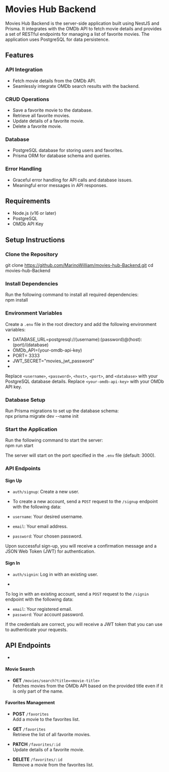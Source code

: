 # Movies Hub Backend

Movies Hub Backend is the server-side application built using NestJS and Prisma. It integrates with the OMDb API to fetch movie details and provides a set of RESTful endpoints for managing a list of favorite movies. The application uses PostgreSQL for data persistence.

## Features

### API Integration
- Fetch movie details from the OMDb API.
- Seamlessly integrate OMDb search results with the backend.

### CRUD Operations
- Save a favorite movie to the database.
- Retrieve all favorite movies.
- Update details of a favorite movie.
- Delete a favorite movie.

### Database
- PostgreSQL database for storing users and favorites.
- Prisma ORM for database schema and queries.

### Error Handling
- Graceful error handling for API calls and database issues.
- Meaningful error messages in API responses.

## Requirements

- Node.js (v16 or later)
- PostgreSQL
- OMDb API Key

## Setup Instructions

### Clone the Repository

git clone https://github.com/MarinoWilliam/movies-hub-Backend.git
cd movies-hub-Backend

### Install Dependencies

Run the following command to install all required dependencies:  
npm install

### Environment Variables

Create a `.env` file in the root directory and add the following environment variables:

- DATABASE_URL=postgresql://(username):(password)@(host):(port)/(database)
- OMDb_API=(your-omdb-api-key)
- PORT= 3333
- JWT_SECRET="movies_jwt_password"
- 
Replace `<username>`, `<password>`, `<host>`, `<port>`, and `<database>` with your PostgreSQL database details. Replace `<your-omdb-api-key>` with your OMDb API key.

### Database Setup

Run Prisma migrations to set up the database schema:  
npx prisma migrate dev --name init

### Start the Application

Run the following command to start the server:  
npm run start

The server will start on the port specified in the `.env` file (default: 3000).


### API Endpoints

#### Sign Up

- `auth/signup`: Create a new user.

- To create a new account, send a `POST` request to the `/signup` endpoint with the following data:

- `username`: Your desired username.
- `email`: Your email address.
- `password`: Your chosen password.

Upon successful sign-up, you will receive a confirmation message and a JSON Web Token (JWT) for authentication.


#### Sign In

- `auth/signin`: Log in with an existing user.

- 
To log in with an existing account, send a `POST` request to the `/signin` endpoint with the following data:

- `email`: Your registered email.
- `password`: Your account password.

If the credentials are correct, you will receive a JWT token that you can use to authenticate your requests.

## API Endpoints
- 
#### Movie Search
- **GET** `/movies/search?title=<movie-title>`  
  Fetches movies from the OMDb API based on the provided title even if it is only part of the name.

#### Favorites Management
- **POST** `/favorites`  
  Add a movie to the favorites list.

- **GET** `/favorites`  
  Retrieve the list of all favorite movies.

- **PATCH** `/favorites/:id`  
  Update details of a favorite movie.

- **DELETE** `/favorites/:id`  
  Remove a movie from the favorites list.



